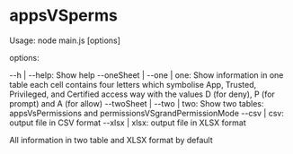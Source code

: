 # appsVSperms

Usage: node main.js [options]

options:

   --h | --help: Show help
   --oneSheet | --one | one: Show information in one table
      each cell contains four letters which symbolise App, Trusted, Privileged,
      and Certified access way with the values D (for deny), P (for prompt) and
      A (for allow)
  --twoSheet | --two | two: Show two tables:
        appsVsPermissions and permissionsVSgrandPermissionMode
  --csv | csv: output file in CSV format
  --xlsx | xlsx: output file in XLSX format

All information in two table and XLSX format by default
